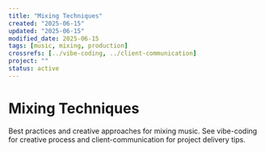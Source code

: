 ```yaml
---
title: "Mixing Techniques"
created: "2025-06-15"
updated: "2025-06-15"
modified_date: 2025-06-15
tags: [music, mixing, production]
crossrefs: [../vibe-coding, ../client-communication]
project: ""
status: active
---
```


# Mixing Techniques

Best practices and creative approaches for mixing music. See vibe-coding for creative process and client-communication for project delivery tips. 